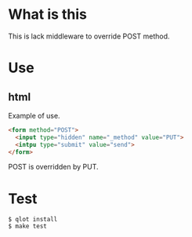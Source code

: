 # What is this

This is lack middleware to override POST method.

# Use

## html

Example of use.

```html
<form method="POST">
  <input type="hidden" name="_method" value="PUT">
  <intpu type="submit" value="send">
</form>
```

POST is overridden by PUT.

# Test

```
$ qlot install
$ make test
```
